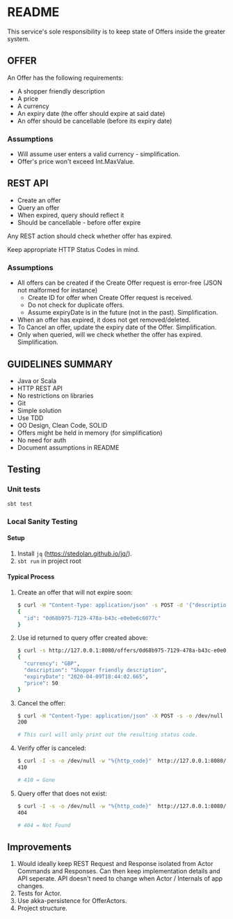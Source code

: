 # README

This service's sole responsibility is to keep state of Offers inside the greater system.

## OFFER

An Offer has the following requirements:
 - A shopper friendly description
 - A price
 - A currency
 - An expiry date (the offer should expire at said date)
 - An offer should be cancellable (before its expiry date)
 
### Assumptions

- Will assume user enters a valid currency - simplification.
- Offer's price won't exceed Int.MaxValue.
 
## REST API 

- Create an offer
- Query an offer
- When expired, query should reflect it
- Should be cancellable - before offer expire

Any REST action should check whether offer has expired.

Keep appropriate HTTP Status Codes in mind. 

### Assumptions

- All offers can be created if the Create Offer request is error-free (JSON not malformed for instance)
  - Create ID for offer when Create Offer request is received.
  - Do not check for duplicate offers.
  - Assume expiryDate is in the future (not in the past). Simplification.
- When an offer has expired, it does not get removed/deleted.
- To Cancel an offer, update the expiry date of the Offer. Simplification.
- Only when queried, will we check whether the offer has expired. Simplification.

## GUIDELINES SUMMARY

- Java or Scala
- HTTP REST API
- No restrictions on libraries
- Git
- Simple solution
- Use TDD
- OO Design, Clean Code, SOLID
- Offers might be held in memory (for simplification)
- No need for auth
- Document assumptions in README

## Testing

### Unit tests

`sbt test`

### Local Sanity Testing

#### Setup

1. Install `jq` (https://stedolan.github.io/jq/).
2. `sbt run` in project root

#### Typical Process

1. Create an offer that will not expire soon: 
    ```bash
    $ curl -H "Content-Type: application/json" -s POST -d '{"description": "Shopper friendly description", "price": 50, "currency": "GBP", "expiryDate": "2020-04-09T18:44:02.665"}' http://127.0.0.1:8080/offers/ | jq
    {
      "id": "0d68b975-7129-478a-b43c-e0e0e6c6077c"
    }
    ```
2. Use id returned to query offer created above:
    ```bash
    $ curl -s http://127.0.0.1:8080/offers/0d68b975-7129-478a-b43c-e0e0e6c6077c | jq
    {
      "currency": "GBP",
      "description": "Shopper friendly description",
      "expiryDate": "2020-04-09T18:44:02.665",
      "price": 50
    }
    ```
3. Cancel the offer:
    ```bash
    $ curl -H "Content-Type: application/json" -X POST -s -o /dev/null -w "%{http_code}" -d '{"id": "0d68b975-7129-478a-b43c-e0e0e6c6077c"}' http://127.0.0.1:8080/offers/ | jq
    200
    
    # This curl will only print out the resulting status code. 
    ```
4. Verify offer is canceled:
    ```bash
    $ curl -I -s -o /dev/null -w "%{http_code}"  http://127.0.0.1:8080/offers/0d68b975-7129-478a-b43c-e0e0e6c6077c | jq
    410
    
    # 410 = Gone
    ```
5. Query offer that does not exist:
    ```bash
    $ curl -I -s -o /dev/null -w "%{http_code}"  http://127.0.0.1:8080/offers/8cfb11bf-4fae-4054-bae1-7b084c67b378 | jq
    404
    
    # 404 = Not Found
    ```

## Improvements

1. Would ideally keep REST Request and Response isolated from Actor Commands and Responses. Can then keep implementation
details and API seperate. API doesn't need to change when Actor / Internals of app changes.
2. Tests for Actor.
3. Use akka-persistence for OfferActors.
4. Project structure.
